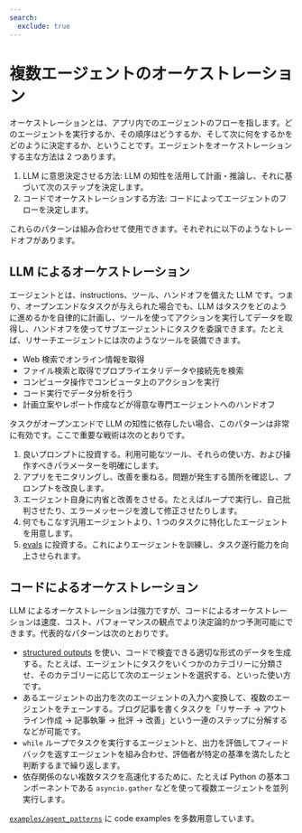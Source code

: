 ```yaml
---
search:
  exclude: true
---
```

# 複数エージェントのオーケストレーション

オーケストレーションとは、アプリ内でのエージェントのフローを指します。どのエージェントを実行するか、その順序はどうするか、そして次に何をするかをどのように決定するか、ということです。エージェントをオーケストレーションする主な方法は 2 つあります。

1.  LLM に意思決定させる方法: LLM の知性を活用して計画・推論し、それに基づいて次のステップを決定します。  
2.  コードでオーケストレーションする方法: コードによってエージェントのフローを決定します。

これらのパターンは組み合わせて使用できます。それぞれに以下のようなトレードオフがあります。

## LLM によるオーケストレーション

エージェントとは、instructions、ツール、ハンドオフを備えた LLM です。つまり、オープンエンドなタスクが与えられた場合でも、LLM はタスクをどのように進めるかを自律的に計画し、ツールを使ってアクションを実行してデータを取得し、ハンドオフを使ってサブエージェントにタスクを委譲できます。たとえば、リサーチエージェントには次のようなツールを装備できます。

- Web 検索でオンライン情報を取得  
- ファイル検索と取得でプロプライエタリデータや接続先を検索  
- コンピュータ操作でコンピュータ上のアクションを実行  
- コード実行でデータ分析を行う  
- 計画立案やレポート作成などが得意な専門エージェントへのハンドオフ  

タスクがオープンエンドで LLM の知性に依存したい場合、このパターンは非常に有効です。ここで重要な戦術は次のとおりです。

1. 良いプロンプトに投資する。利用可能なツール、それらの使い方、および操作すべきパラメーターを明確にします。  
2. アプリをモニタリングし、改善を重ねる。問題が発生する箇所を確認し、プロンプトを改良します。  
3. エージェント自身に内省と改善をさせる。たとえばループで実行し、自己批判させたり、エラーメッセージを渡して修正させたりします。  
4. 何でもこなす汎用エージェントより、1 つのタスクに特化したエージェントを用意します。  
5. [evals](https://platform.openai.com/docs/guides/evals) に投資する。これによりエージェントを訓練し、タスク遂行能力を向上させられます。  

## コードによるオーケストレーション

LLM によるオーケストレーションは強力ですが、コードによるオーケストレーションは速度、コスト、パフォーマンスの観点でより決定論的かつ予測可能にできます。代表的なパターンは次のとおりです。

- [structured outputs](https://platform.openai.com/docs/guides/structured-outputs) を使い、コードで検査できる適切な形式のデータを生成する。たとえば、エージェントにタスクをいくつかのカテゴリーに分類させ、そのカテゴリーに応じて次のエージェントを選択する、といった使い方です。  
- あるエージェントの出力を次のエージェントの入力へ変換して、複数のエージェントをチェーンする。ブログ記事を書くタスクを「リサーチ → アウトライン作成 → 記事執筆 → 批評 → 改善」という一連のステップに分解するなどが可能です。  
- `while` ループでタスクを実行するエージェントと、出力を評価してフィードバックを返すエージェントを組み合わせ、評価者が特定の基準を満たしたと判断するまで繰り返します。  
- 依存関係のない複数タスクを高速化するために、たとえば Python の基本コンポーネントである `asyncio.gather` などを使って複数エージェントを並列実行します。  

[`examples/agent_patterns`](https://github.com/openai/openai-agents-python/tree/main/examples/agent_patterns) に code examples を多数用意しています。